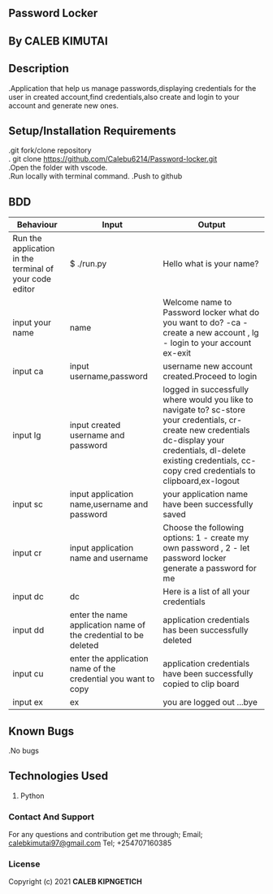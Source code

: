 ## Password Locker

## By CALEB KIMUTAI
        
## Description
.Application that help us manage passwords,displaying credentials for the user in created account,find credentials,also create and login to your account and generate new ones.

## Setup/Installation Requirements
.git fork/clone repository <br>
. git clone https://github.com/Calebu6214/Password-locker.git <br>
.Open the folder with vscode.<br>
.Run locally with terminal command.
.Push to github

## BDD
|Behaviour|Input|Output|
|--------|-------|------|
|Run the application in the terminal of your code editor|$ ./run.py|Hello what is your name?|
|input your name|name|Welcome name to Password locker what do you want to do? -ca - create a new account , lg - login to your account ex-exit
| input ca|input username,password| username new account created.Proceed to login|
|input lg|input created username and password| logged in successfully where would you like to navigate to? sc-store your credentials, cr-create new credentials dc-display your credentials, dl-delete existing credentials, cc-copy cred credentials to clipboard,ex-logout|
input sc|input application name,username and password|your application name have been successfully saved|
input cr|input application name and username|Choose the following options: 1 - create my own password , 2 - let password locker generate a password for me|
|input dc|dc|Here is a list of all your credentials|
|input dd|enter the name application name of the credential to be deleted|application credentials has been successfully deleted|
|input cu|enter the application name of the credential you want to copy|application credentials have been successfully copied to clip board|
|input ex| ex|you are logged out ...bye|

## Known Bugs
 .No bugs

## Technologies Used
1. Python

### Contact And Support
For any questions and contribution get me through;
Email; calebkimutai97@gmail.com
Tel; +254707160385

### License
Copyright (c) 2021 **CALEB KIPNGETICH**